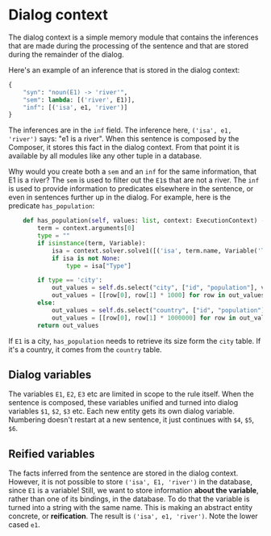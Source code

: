 # Dialog context

The dialog context is a simple memory module that contains the inferences that are made during the processing of the sentence and that are stored during the remainder of the dialog.

Here's an example of an inference that is stored in the dialog context:

~~~python
{
    "syn": "noun(E1) -> 'river'",
    "sem": lambda: [('river', E1)],
    "inf": [('isa', e1, 'river')]
}
~~~

The inferences are in the `inf` field. The inference here, `('isa', e1, 'river')` says: "e1 is a river". When this sentence is composed by the Composer, it stores this fact in the dialog context. From that point it is available by all modules like any other tuple in a database.

Why would you create both a `sem` and an `inf` for the same information, that E1 is a river? The `sem` is used to filter out the `E1`s that are not a river. The `inf` is used to provide information to predicates elsewhere in the sentence, or even in sentences further up in the dialog. For example, here is the predicate `has_population`:

~~~python
    def has_population(self, values: list, context: ExecutionContext) -> list[list]:
        term = context.arguments[0]
        type = ""
        if isinstance(term, Variable):
            isa = context.solver.solve1([('isa', term.name, Variable('Type'))])
            if isa is not None:
                type = isa["Type"]

        if type == 'city':
            out_values = self.ds.select("city", ["id", "population"], values)
            out_values = [[row[0], row[1] * 1000] for row in out_values]
        else:
            out_values = self.ds.select("country", ["id", "population"], values)
            out_values = [[row[0], row[1] * 1000000] for row in out_values]
        return out_values
~~~

If `E1` is a city, `has_population` needs to retrieve its size form the `city` table. If it's a country, it comes from the `country` table.

## Dialog variables

The variables `E1`, `E2`, `E3` etc are limited in scope to the rule itself. When the sentence is composed, these variables unified and turned into dialog variables `$1`, `$2`, `$3` etc. Each new entity gets its own dialog variable. Numbering doesn't restart at a new sentence, it just continues with `$4`, `$5`, `$6`.

## Reified variables

The facts inferred from the sentence are stored in the dialog context. However, it is not possible to store `('isa', E1, 'river')` in the database, since `E1` is a variable! Still, we want to store information __about the variable__, rather than one of its bindings, in the database. To do that the variable is turned into a string with the same name. This is making an abstract entity concrete, or __reification__. The result is `('isa', e1, 'river')`. Note the lower cased `e1`.
